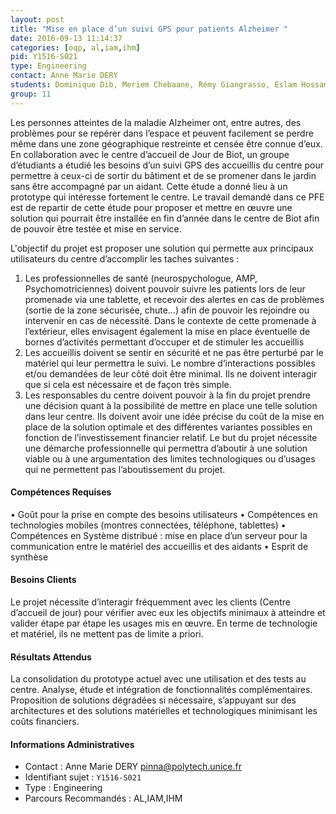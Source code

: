 ```yaml
---
layout: post
title: "Mise en place d’un suivi GPS pour patients Alzheimer "
date: 2016-09-13 11:14:37
categories: [oqp, al,iam,ihm]
pid: Y1516-S021
type: Engineering
contact: Anne Marie DERY
students: Dominique Dib, Meriem Chebaane, Rémy Giangrasso, Eslam Hossam
group: 11
---
```

       
Les personnes atteintes de la maladie Alzheimer ont, entre autres, des problèmes pour se repérer dans l’espace et peuvent facilement se perdre même dans une zone géographique restreinte et censée être connue d’eux. En collaboration avec le centre d’accueil de Jour de Biot, un groupe d’étudiants a étudié les besoins d’un suivi GPS des accueillis du centre pour permettre à ceux-ci de sortir du bâtiment et de se promener dans le jardin sans être accompagné par un aidant.
Cette étude a donné lieu à un prototype qui intéresse fortement le centre. Le travail demandé dans ce PFE est de repartir de cette étude pour proposer et mettre en œuvre une solution qui pourrait être installée en fin d’année dans le centre de Biot afin de pouvoir être testée et mise en service.

L'objectif du projet est proposer une solution qui permette aux principaux utilisateurs du centre d’accomplir les taches suivantes :
1.	Les professionnelles de santé (neurospychologue, AMP, Psychomotriciennes) doivent pouvoir suivre les patients lors de leur promenade via une tablette, et recevoir des alertes en cas de problèmes (sortie de la zone sécurisée, chute…) afin de pouvoir les rejoindre ou intervenir en cas de nécessité. Dans le contexte de cette promenade à l’extérieur, elles envisagent également la mise en place éventuelle de bornes d’activités permettant d’occuper et de stimuler les accueillis
2.	Les accueillis doivent se sentir en sécurité et ne pas être perturbé par le matériel qui leur permettra le suivi. Le nombre d’interactions possibles et/ou demandées de leur côté doit être minimal. Ils ne doivent interagir que si cela est nécessaire et de façon très simple.
3.	Les responsables du centre doivent pouvoir à la fin du projet prendre une décision quant à la possibilité de mettre en place une telle solution dans leur centre. Ils doivent avoir une idée précise du coût de la mise en place de la solution optimale et des différentes variantes possibles en fonction de l’investissement financier relatif.
Le but du projet nécessite une démarche professionnelle qui permettra d’aboutir à une solution viable ou à une argumentation des limites technologiques ou d’usages qui ne permettent pas l’aboutissement du projet.

#### Compétences Requises
•	Goût pour la prise en compte des besoins utilisateurs 
•	Compétences en technologies mobiles (montres connectées, téléphone, tablettes)
•	Compétences en Système distribué : mise en place d’un serveur pour la communication entre le matériel des accueillis et des aidants
•	Esprit de synthèse


#### Besoins Clients
Le projet nécessite d’interagir fréquemment avec les clients (Centre d’accueil de jour) pour vérifier avec eux les objectifs minimaux à atteindre et valider étape par étape les usages mis en œuvre.
En terme de technologie et matériel, ils ne mettent pas de limite a priori.

#### Résultats Attendus
La  consolidation du prototype actuel avec une utilisation et des tests au centre.
Analyse, étude et intégration de fonctionnalités complémentaires.
Proposition de solutions dégradées si nécessaire, s’appuyant sur des architectures et des solutions matérielles et technologiques minimisant les coûts financiers.
     

#### Informations Administratives
  * Contact : Anne Marie DERY <pinna@polytech.unice.fr>
  * Identifiant sujet : `Y1516-S021`
  * Type : Engineering
  * Parcours Recommandés : AL,IAM,IHM
     